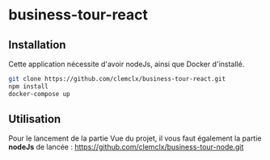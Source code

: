 # business-tour-react
## Installation 


Cette application nécessite d'avoir nodeJs, ainsi que Docker d'installé.
```bash
git clone https://github.com/clemclx/business-tour-react.git
npm install
docker-compose up
```
 

## Utilisation


Pour le lancement de la partie Vue du projet, il vous faut également la partie **nodeJs** de lancée : https://github.com/clemclx/business-tour-node.git

